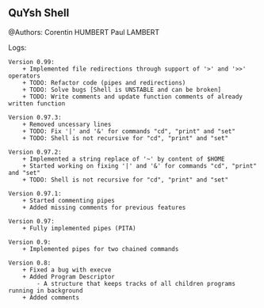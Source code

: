 ## QuYsh Shell

@Authors:
    Corentin HUMBERT
    Paul LAMBERT

Logs:

    Version 0.99:
        + Implemented file redirections through support of '>' and '>>' operators
        + TODO: Refactor code (pipes and redirections)
        + TODO: Solve bugs [Shell is UNSTABLE and can be broken]
        + TODO: Write comments and update function comments of already written function

    Version 0.97.3:
        + Removed uncessary lines
        + TODO: Fix '|' and '&' for commands "cd", "print" and "set"
        + TODO: Shell is not recursive for "cd", "print" and "set"
    
    Version 0.97.2:
        + Implemented a string replace of '~' by content of $HOME
        + Started working on fixing '|' and '&' for commands "cd", "print" and "set"
        + TODO: Shell is not recursive for "cd", "print" and "set"
        
    Version 0.97.1:
        + Started commenting pipes
        + Added missing comments for previous features

    Version 0.97:
        + Fully implemented pipes (PITA)

    Version 0.9:
        + Implemented pipes for two chained commands

    Version 0.8:
        + Fixed a bug with execve
        + Added Program Descriptor
            - A structure that keeps tracks of all children programs running in background
        + Added comments